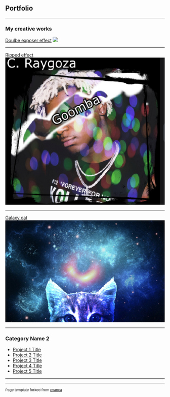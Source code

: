 ## Portfolio

---

### My creative works 

[Doulbe exposer effect](/sample_page)
<img src="/images/Doulbe exposer effect. jpg?raw=true"/>

---
[Ripped effect](/pdf/sample_presentation.pdf)
<img src="https://github.com/OKITSCHRIS/OKITSCHRIS.GitHub.io/blob/master/images/Ripped%20effect.jpg"/>

---
[Galaxy cat](http://example.com/)
<img src="https://github.com/OKITSCHRIS/OKITSCHRIS.GitHub.io/blob/master/images/Galaxy%20Cat.jpg"/>

---

### Category Name 2

- [Project 1 Title](http://example.com/)
- [Project 2 Title](http://example.com/)
- [Project 3 Title](http://example.com/)
- [Project 4 Title](http://example.com/)
- [Project 5 Title](http://example.com/)

---




---
<p style="font-size:11px">Page template forked from <a href="https://github.com/evanca/quick-portfolio">evanca</a></p>
<!-- Remove above link if you don't want to attibute -->
